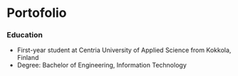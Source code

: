 # Portofolio

### Education
* First-year student at Centria University of Applied Science from Kokkola, Finland
* Degree: Bachelor of Engineering, Information Technology
